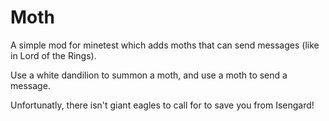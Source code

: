 # Moth
<p> A simple mod for minetest which adds moths that can send messages (like in Lord of the Rings). </p>
<p> Use a white dandilion to summon a moth, and use a moth to send a message. </p>
<p> Unfortunatly, there isn't giant eagles to call for to save you from Isengard! </p>
